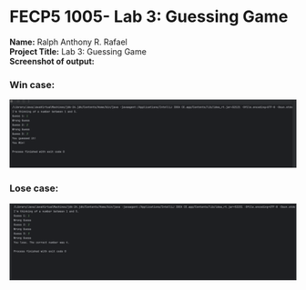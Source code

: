 # FECP5 1005- Lab 3: Guessing Game

**Name:** Ralph Anthony R. Rafael </br>
**Project Title:** Lab 3: Guessing Game </br>
**Screenshot of output:** </br>

### Win case:

![Lab3-win Diagram](Lab3-win.png)

### Lose case:

![Lab3-lose Diagram](Lab3-lose.png)